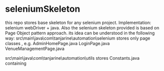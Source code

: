 seleniumSkeleton
================

this repo stores base skeleton for any selenium project. Implementation: selenium webDriver + java. 
Also  the  selenium skeleton provided is based on Page Object pattern approach. 
its idea can be understood in the following way:
src\main\java\com\tanjarine\automation\selenium  stores only page classes , 
e.g.
AdminHomePage.java
LoginPage.java
VenueManagementPage.java

src\main\java\com\tanjarine\automation\utils  stores Constants.java containing


 

